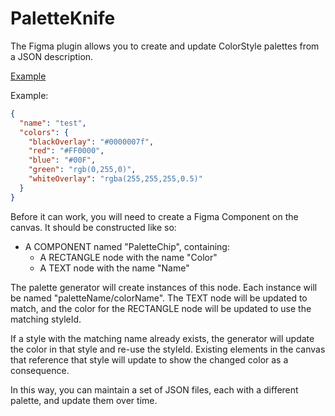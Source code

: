 # PaletteKnife

The Figma plugin allows you to create and update ColorStyle palettes from a JSON description.

[Example](Example.jpg)

Example:

```json
{
  "name": "test",
  "colors": {
    "blackOverlay": "#0000007f",
    "red": "#FF0000",
    "blue": "#00F",
    "green": "rgb(0,255,0)",
    "whiteOverlay": "rgba(255,255,255,0.5)"
  }
}
```

Before it can work, you will need to create a Figma Component on the canvas. It should be constructed like so:

- A COMPONENT named "PaletteChip", containing:
  - A RECTANGLE node with the name "Color"
  - A TEXT node with the name "Name"

The palette generator will create instances of this node. Each instance will be named "paletteName/colorName". The TEXT node will be updated to match, and the color for the RECTANGLE node will be updated to use the matching styleId.

If a style with the matching name already exists, the generator will update the color in that style and re-use the styleId. Existing elements in the canvas that reference that style will update to show the changed color as a consequence.

In this way, you can maintain a set of JSON files, each with a different palette, and update them over time.
